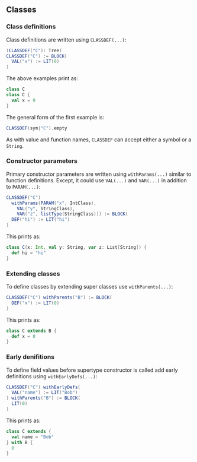 Classes
-------

### Class definitions

Class definitions are written using `CLASSDEF(...)`:

```scala
(CLASSDEF("C"): Tree)
CLASSDEF("C") := BLOCK(
  VAL("x") := LIT(0)
)
```

The above examples print as:

```scala
class C
class C {
  val x = 0
}
```

The general form of the first example is:

```scala
CLASSDEF(sym|"C").empty
```

As with value and function names, `CLASSDEF` can accept either a symbol or a `String`.

### Constructor parameters

Primary constructor parameters are written using `withParams(...)` similar to function definitions. Except, it could use `VAL(...)` and `VAR(...)` in addition to `PARAM(...)`:

```scala
CLASSDEF("C")
  withParams(PARAM("x", IntClass),
    VAL("y", StringClass),
    VAR("z", listType(StringClass))) := BLOCK(
  DEF("hi") := LIT("hi") 
)
```

This prints as:

```scala
class C(x: Int, val y: String, var z: List[String]) {
  def hi = "hi"
}
```

### Extending classes

To define classes by extending super classes use `withParents(...)`:

```scala
CLASSDEF("C") withParents("B") := BLOCK(
  DEF("x") := LIT(0)
)
```

This prints as:

```scala
class C extends B {
  def x = 0
}
```

### Early denifitions

To define field values before supertype constructor is called add early definitions using `withEarlyDefs(...)`:

```scala
CLASSDEF("C") withEarlyDefs(
  VAL("name") := LIT("Bob")
) withParents("B") := BLOCK(
  LIT(0)
)
```

This prints as:

```scala
class C extends {
  val name = "Bob"
} with B {
  0
}
```
